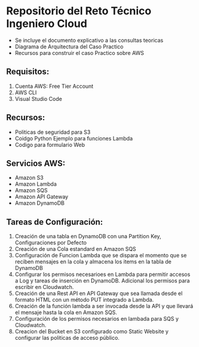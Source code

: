 # Repositorio del Reto Técnico Ingeniero Cloud

- Se incluye el documento explicativo a las consultas teoricas
- Diagrama de Arquitectura del Caso Practico
- Recursos para construir el caso Practico sobre AWS

## Requisitos:
1. Cuenta AWS: Free Tier Account
2. AWS CLI
3. Visual Studio Code

## Recursos:

* Politicas de seguridad para S3
* Coidgo Python Ejemplo para funciones Lambda
* Codigo para formulario Web

## Servicios AWS:
* Amazon S3
* Amazon Lambda
* Amazon SQS
* Amazon API Gateway
* Amazon DynamoDB

## Tareas de Configuración:

1. Creación de una tabla en DynamoDB con una Partition Key, Configuraciones por Defecto
2. Creación de una Cola estandard en Amazon SQS
3. Configuración de Funcion Lambda que se dispara el momento que se reciben mensajes en la cola y almacena los items en la tabla de DynamoDB
4. Configurar los permisos necesarioes en Lambda para permitir accesos a Log y tareas de inserción en DynamoDB. Adicional los permisos para escribir en Cloudwatch.
5. Creación de una Rest API en API Gateway que sea llamada desde el formato HTML con un método PUT integrado a Lambda.
6. Creación de la función lambda a ser invocada desde la API y que llevará el mensaje hasta la cola en Amazon SQS.
7. Configuración de los permisos necesarios en lambada para SQS y Cloudwatch.
8. Creacion del Bucket en S3 configurado como Static Website y configurar las politicas de acceso público.
   
